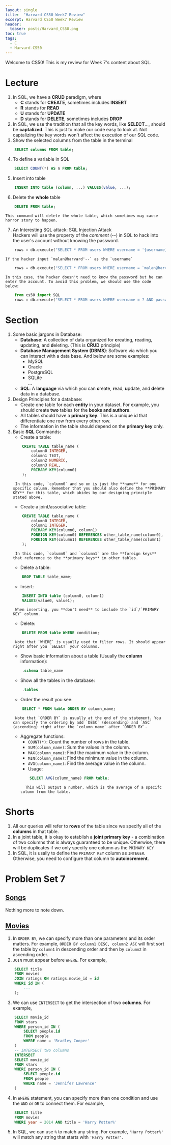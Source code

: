 ```yaml
---
layout: single
title:  "Harvard CS50 Week7 Review"
excerpt: Harvard CS50 Week7 Review
header:
  teaser: posts/Harvard_CS50.png
toc: true
tags:
  - C
  - Harvard-CS50
---
```


Welcome to CS50! This is my review for Week 7's content about SQL.

# Lecture
1. In SQL, we have a **CRUD** paradigm, where
    - **C** stands for **CREATE**, sometimes includes **INSERT** 
    - **R** stands for **READ**
    - **U** stands for **UPDATE**
    - **D** stands for **DELETE**, sometimes includes **DROP**
2. In SQL, we use the tradition that all the key words, like **SELECT**..., should be **captalized**. This is just to make our code easy to look at. Not captalizing the key words won't affect the execution of our SQL code.
3. Show the selected columns from the table in the terminal
```sql
    SELECT columns FROM table;
```
4. To define a variable in SQL
```sql
    SELECT COUNT(*) AS n FROM table;
```
5. Insert into table
```sql
    INSERT INTO table (column, ...) VALUES(value, ...);
```
6. Delete the **whole** table
```sql
    DELETE FROM table;
```
    This command will delete the whole table, which sometimes may cause horror story to happen.
7. An Interesting SQL attack: SQL Injection Attack \
Hackers will use the property of the *comment* (--) in SQL to hack into the user's account without knowing the password.
```python
    rows = db.execute("SELECT * FROM users WHERE username = '{username}' AND password = '{password}'")
```
    If the hacker input `malan@harvard'--` as the `username`
```python
    rows = db.execute("SELECT * FROM users WHERE username = `malan@harvard.edu'--' AND password = '{password}'")
```
    In this case, the hacker doesn't need to know the password but he can enter the account. To avoid this problem, we should use the code below:
```python
    from cs50 import SQL
    rows = db.execute("SELECT * FROM users WHERE username = ? AND password = ?", username, password)
```

# Section
1. Some basic jargons in Database:
    - **Database**: A collection of data organized for **c**reating, **r**eading, **u**pdating, and **d**eleting. (This is **CRUD** principle)
    - **Database Management System (DBMS)**: Software via which you can interact with a data base. And below are some examples:
        - MySQL
        - Oracle
        - PostgreSQL
        - SQLite \
        ...
    - **SQL**: A **language** via which you can **c**reate, **r**ead, **u**pdate, and **d**elete data in a database.
2. Design Principles for a database:
    - Create one table for each **entity** in your dataset. For example, you should create **two** tables for the **books and authors**.
    - All tables should have a **primary key**. This is a unique id that differentiate one row from every other row.
    - The information in the table should depend on the **primary key** only.
3. Basic **SQL** Commands:
    - Create a table:
    ```sql
        CREATE TABLE table_name (
            column0 INTEGER,
            column1 TEXT,
            column2 NUMERIC,
            column3 REAL,
            PRIMARY KEY(column0)
        );
    ```
        In this code, `column0` and so on is just the **name** for one specific column. Remember that you should also define the **PRIMARY KEY** for this table, which abides by our designing principle stated above.
    - Create a joint/associative table:
    ```sql
        CREATE TABLE table_name (
            column0 INTEGER,
            column1 INTEGER,
            PRIMARY KEY(column0, column1)
            FOREIGN KEY(column0) REFERENCES other_table_name(column0),
            FOREIGN KEY(column1) REFERENCES other_table_name(column1)
        );
    ```
        In this code, `column0` and `column1` are the **foreign keys** that reference to the **primary keys** in other tables.
    - Delete a table:
    ```sql
        DROP TABLE table_name;
    ```
    - Insert:
    ```sql
        INSERT INTO table (column0, column1)
        VALUES(value0, value1);
    ```
        When inserting, you **don't need** to include the `id`/`PRIMARY KEY` column.
    - Delete:
    ```sql
        DELETE FROM table WHERE condition;
    ```
        Note that `WHERE` is usaully used to filter rows. It should appear right after you `SELECT` your columns.
    - Show basic information about a table (Usually the **column** information):
    ```sql
        .schema table_name
    ```
    - Show all the tables in the database:
    ```sql
        .tables
    ```
    - Order the result you see:
    ```sql
        SELECT * FROM table ORDER BY column_name;
    ```
        Note that `ORDER BY` is usually at the end of the statement. You can specify the ordering by add `DESC` (descending) and `ASC` (ascending) right after the `column_name` after `ORDER BY`.
    - Aggregate functions:
        - `COUNT(*)`: Count the number of rows in the table.
        - `SUM(column_name)`: Sum the values in the column.
        - `MAX(column_name)`: Find the maximum value in the column.
        - `MIN(column_name)`: Find the minimum value in the column.
        - `AVG(column_name)`: Find the average value in the column.
        - Usage:
        ```sql
            SELECT AVG(column_name) FROM table;
        ```
            This will output a number, which is the average of a specifc column from the table.

# Shorts
1. All our queries will refer to **rows** of the table since we specify all of the **columns** in that table.
2. In a joint table, it is okay to establish a **joint primary key** - a combination of two columns that is always guaranteed to be unique. Otherwise, there will be duplicates if we only specify one column as the `PRIMARY KEY`
3. In SQL, it is usally to define the `PRIMARY KEY` column as `INTEGER`. Otherwise, you need to configure that column to **autoincrement**.

# Problem Set 7
## [Songs](https://cs50.harvard.edu/x/2024/psets/7/songs/)
Nothing more to note down.

## [Movies](https://cs50.harvard.edu/x/2024/psets/7/movies/)
1. In `ORDER BY`, we can specify more than one parameters and its order matters. For example, `ORDER BY column1 DESC, column2 ASC` will first sort the table by `column1` in descending order and then by `column2` in ascending order.
2. `JOIN` must appear before `WHERE`. For example,
```sql
    SELECT title
    FROM movies
    JOIN ratings ON ratings.movie_id = id
    WHERE id IN (
        ---
    );
```
3. We can use `INTERSECT` to get the intersection of two **columns**. For example,
```sql
    SELECT movie_id
    FROM stars
    WHERE person_id IN (
        SELECT people.id
        FROM people
        WHERE name = 'Bradley Cooper'
    )
    -- INTERSECT two columns
    INTERSECT
    SELECT movie_id
    FROM stars
    WHERE person_id IN (
        SELECT people.id
        FROM people
        WHERE name = 'Jennifer Lawrence'
    )
```
4. In `WHERE` statement, you can specify more than one condition and use the `AND` or `OR` to connect them. For example,
```sql
    SELECT title
    FROM movies
    WHERE year = 2014 AND title = 'Harry Potter%'
```
5. In SQL, we can use `%` to match any string. For example, `'Harry Potter%'` will match any string that starts with `'Harry Potter'`.
